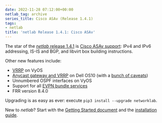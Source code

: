 ```yaml
---
date: 2022-11-28 07:12:00+00:00
netlab_tag: archive
series_title: Cisco ASAv (Release 1.4.1)
tags:
- netlab
title: 'netlab Release 1.4.1: Cisco ASAv'
---
```

The star of the [*netlab* release 1.4.1](https://netlab.tools/release/1.4/) is [Cisco ASAv support](https://netlab.tools/platforms/): IPv4 and IPv6 addressing, IS-IS and BGP, and libvirt box building instructions.

Other new features include:

* [VRRP](https://netlab.tools/module/gateway/) on VyOS
* [Anycast gateway and VRRP](https://netlab.tools/module/gateway/) on Dell OS10 (with a [bunch of caveats](https://netlab.tools/caveats/#dell-os10))
* Unnumbered OSPF interfaces on VyOS
* Support for all [EVPN bundle services](https://netlab.tools/module/evpn/#evpn-bundle-services)
* FRR version 8.4.0

Upgrading is as easy as ever: execute `pip3 install --upgrade networklab`.

New to *netlab*? Start with the [Getting Started document](https://netlab.tools/tutorials/) and the [installation guide](https://netlab.tools/install/).
